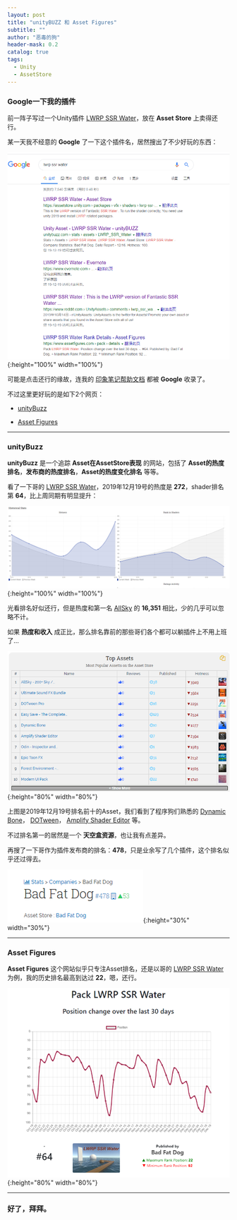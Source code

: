 ```yaml
---
layout: post
title: "unityBUZZ 和 Asset Figures"
subtitle: ""
author: "恶毒的狗"
header-mask: 0.2
catalog: true
tags:
  - Unity
  - AssetStore
---
```


### Google一下我的插件

前一阵子写过一个Unity插件 [LWRP SSR Water](https://assetstore.unity.com/packages/vfx/shaders/lwrp-ssr-water-155402?aid=1101l85Tr)，放在 **Asset Store** 上卖得还行。

某一天我不经意的 **Google** 了一下这个插件名，居然搜出了不少好玩的东西：

![img](/img/unitybuzz-assetfigures/screenshot1.png){:height="100%" width="100%"}

可能是点击还行的缘故，连我的 [印象笔记帮助文档](https://www.evernote.com/shard/s544/client/snv?noteGuid=11f659c1-c4cc-41eb-9caa-4858547d5345&noteKey=1f6b19d2b3d6d843&sn=https%3A%2F%2Fwww.evernote.com%2Fshard%2Fs544%2Fsh%2F11f659c1-c4cc-41eb-9caa-4858547d5345%2F1f6b19d2b3d6d843&title=LWRP%2BSSR%2BWater) 都被 **Google** 收录了。

不过这里更好玩的是如下2个网页：

+ [unityBuzz](http://unitybuzz.com/stats/)

+ [Asset Figures](https://www.assetfigures.com/)

---

### unityBuzz

**unityBuzz** 是一个追踪 **Asset在AssetStore表现** 的网站，包括了 **Asset的热度排名**，**发布商的热度排名**，**Asset的热度变化排名** 等等。

看了一下哥的 [LWRP SSR Water](https://assetstore.unity.com/packages/vfx/shaders/lwrp-ssr-water-155402?aid=1101l85Tr)，2019年12月19号的热度是 **272**，shader排名第 **64**，比上周同期有明显提升：

![img](/img/unitybuzz-assetfigures/screenshot2.png){:height="100%" width="100%"}

光看排名好似还行，但是热度和第一名 [AllSky](https://assetstore.unity.com/packages/2d/textures-materials/sky/allsky-200-sky-skybox-set-10109?aid=1101l85Tr) 的 **16,351** 相比，少的几乎可以忽略不计。

如果 **热度和收入** 成正比，那么排名靠前的那些哥们各个都可以躺插件上不用上班了...

![img](/img/unitybuzz-assetfigures/screenshot3.png){:height="80%" width="80%"}

上图是2019年12月19号排名前十的Asset，我们看到了程序狗们熟悉的 [Dynamic Bone](https://assetstore.unity.com/packages/tools/animation/dynamic-bone-16743?aid=1101l85Tr)， [DOTween](https://assetstore.unity.com/packages/tools/visual-scripting/dotween-pro-32416?aid=1101l85Tr)， [Amplify Shader Editor](https://assetstore.unity.com/packages/tools/visual-scripting/amplify-shader-editor-68570?aid=1101l85Tr) 等。

不过排名第一的居然是一个 **天空盒资源**，也让我有点差异。

再搜了一下哥作为插件发布商的排名：**478**，只是业余写了几个插件，这个排名似乎还过得去。

![img](/img/unitybuzz-assetfigures/screenshot4.png){:height="30%" width="30%"}

---

### Asset Figures

**Asset Figures** 这个网站似乎只专注Asset排名，还是以哥的 [LWRP SSR Water](https://assetstore.unity.com/packages/vfx/shaders/lwrp-ssr-water-155402?aid=1101l85Tr) 为例，我的历史排名最高到达过 **22**，嗯，还行。

![img](/img/unitybuzz-assetfigures/screenshot5.png){:height="80%" width="80%"}

---

### 好了，拜拜。